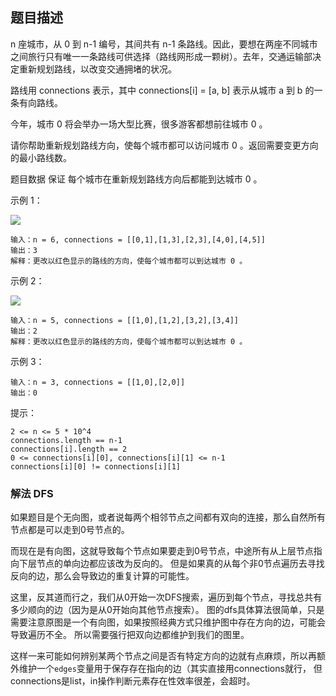 ## 题目描述
n 座城市，从 0 到 n-1 编号，其间共有 n-1 条路线。因此，要想在两座不同城市之间旅行只有唯一一条路线可供选择（路线网形成一颗树）。去年，交通运输部决定重新规划路线，以改变交通拥堵的状况。

路线用 connections 表示，其中 connections[i] = [a, b] 表示从城市 a 到 b 的一条有向路线。

今年，城市 0 将会举办一场大型比赛，很多游客都想前往城市 0 。

请你帮助重新规划路线方向，使每个城市都可以访问城市 0 。返回需要变更方向的最小路线数。

题目数据 保证 每个城市在重新规划路线方向后都能到达城市 0 。

示例 1：

![](https://assets.leetcode-cn.com/aliyun-lc-upload/uploads/2020/05/30/sample_1_1819.png)
```
输入：n = 6, connections = [[0,1],[1,3],[2,3],[4,0],[4,5]]
输出：3
解释：更改以红色显示的路线的方向，使每个城市都可以到达城市 0 。
```
示例 2：

![](https://assets.leetcode-cn.com/aliyun-lc-upload/uploads/2020/05/30/sample_2_1819.png)
```
输入：n = 5, connections = [[1,0],[1,2],[3,2],[3,4]]
输出：2
解释：更改以红色显示的路线的方向，使每个城市都可以到达城市 0 。
```
示例 3：
```
输入：n = 3, connections = [[1,0],[2,0]]
输出：0
```

提示：
```
2 <= n <= 5 * 10^4
connections.length == n-1
connections[i].length == 2
0 <= connections[i][0], connections[i][1] <= n-1
connections[i][0] != connections[i][1]
```

### 解法 DFS
如果题目是个无向图，或者说每两个相邻节点之间都有双向的连接，那么自然所有节点都是可以走到0号节点的。

而现在是有向图，这就导致每个节点如果要走到0号节点，中途所有从上层节点指向下层节点的单向边都应该改为反向的。
但是如果真的从每个非0节点遍历去寻找反向的边，那么会导致边的重复计算的可能性。

这里，反其道而行之，我们从0开始一次DFS搜索，遍历到每个节点，寻找总共有多少顺向的边（因为是从0开始向其他节点搜索）。
图的dfs具体算法很简单，只是需要注意原图是一个有向图，如果按照经典方式只维护图中存在方向的边，可能会导致遍历不全。
所以需要强行把双向边都维护到我们的图里。

这样一来可能如何辨别某两个节点之间是否有特定方向的边就有点麻烦，所以再额外维护一个`edges`变量用于保存存在指向的边（其实直接用connections就行，
但connections是list，in操作判断元素存在性效率很差，会超时。

